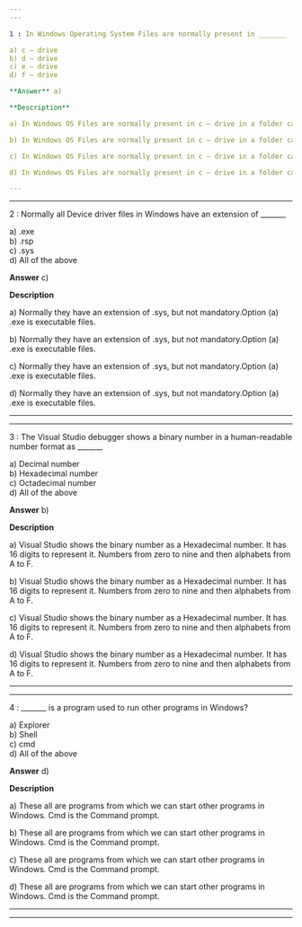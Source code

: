 ```yaml
---
---

1 : In Windows Operating System Files are normally present in _______  

a) c – drive  
b) d – drive  
c) e – drive  
d) f – drive  

**Answer** a) 

**Description**

a) In Windows OS Files are normally present in c – drive in a folder called Windows.

b) In Windows OS Files are normally present in c – drive in a folder called Windows.

c) In Windows OS Files are normally present in c – drive in a folder called Windows.

d) In Windows OS Files are normally present in c – drive in a folder called Windows.

---
```

---


2 : Normally all Device driver files in Windows have an extension of _______  

a) .exe  
b) .rsp  
c) .sys  
d) All of the above  

**Answer** c) 

**Description**

a) Normally they have an extension of .sys, but not mandatory.Option (a) .exe is executable files.

b) Normally they have an extension of .sys, but not mandatory.Option (a) .exe is executable files.

c) Normally they have an extension of .sys, but not mandatory.Option (a) .exe is executable files.

d) Normally they have an extension of .sys, but not mandatory.Option (a) .exe is executable files.

---
---


3 : The Visual Studio debugger shows a binary number in a human-readable number format as _______  

a) Decimal number  
b) Hexadecimal number  
c) Octadecimal number  
d) All of the above  

**Answer** b) 

**Description**

a) Visual Studio shows the binary number as a Hexadecimal number. It has 16 digits to represent it. Numbers from zero to nine and then alphabets from A to F.

b) Visual Studio shows the binary number as a Hexadecimal number. It has 16 digits to represent it. Numbers from zero to nine and then alphabets from A to F.

c) Visual Studio shows the binary number as a Hexadecimal number. It has 16 digits to represent it. Numbers from zero to nine and then alphabets from A to F.

d) Visual Studio shows the binary number as a Hexadecimal number. It has 16 digits to represent it. Numbers from zero to nine and then alphabets from A to F.

---
---


4 : _______ is a program used to run other programs in Windows?  

a) Explorer  
b) Shell  
c) cmd  
d) All of the above  

**Answer** d) 

**Description**

a) These all are programs from which we can start other programs in Windows. Cmd is the Command prompt.

b) These all are programs from which we can start other programs in Windows. Cmd is the Command prompt.

c) These all are programs from which we can start other programs in Windows. Cmd is the Command prompt.

d) These all are programs from which we can start other programs in Windows. Cmd is the Command prompt.

---
---








